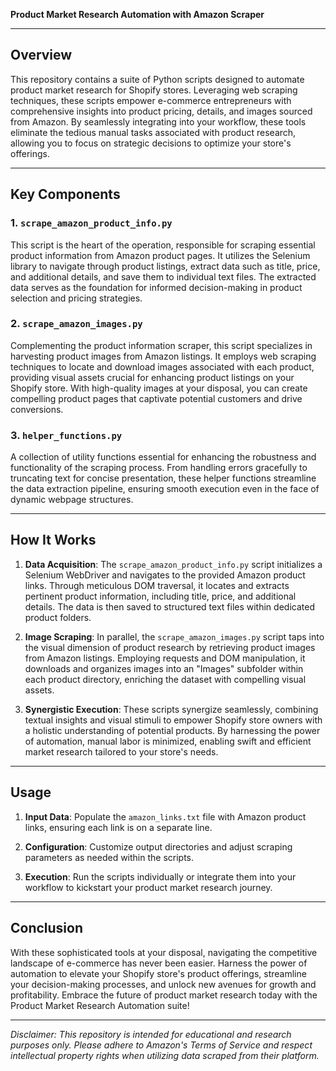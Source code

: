 **Product Market Research Automation with Amazon Scraper**

---

## Overview

This repository contains a suite of Python scripts designed to automate product market research for Shopify stores. Leveraging web scraping techniques, these scripts empower e-commerce entrepreneurs with comprehensive insights into product pricing, details, and images sourced from Amazon. By seamlessly integrating into your workflow, these tools eliminate the tedious manual tasks associated with product research, allowing you to focus on strategic decisions to optimize your store's offerings.

---

## Key Components

### 1. `scrape_amazon_product_info.py`

This script is the heart of the operation, responsible for scraping essential product information from Amazon product pages. It utilizes the Selenium library to navigate through product listings, extract data such as title, price, and additional details, and save them to individual text files. The extracted data serves as the foundation for informed decision-making in product selection and pricing strategies.

### 2. `scrape_amazon_images.py`

Complementing the product information scraper, this script specializes in harvesting product images from Amazon listings. It employs web scraping techniques to locate and download images associated with each product, providing visual assets crucial for enhancing product listings on your Shopify store. With high-quality images at your disposal, you can create compelling product pages that captivate potential customers and drive conversions.

### 3. `helper_functions.py`

A collection of utility functions essential for enhancing the robustness and functionality of the scraping process. From handling errors gracefully to truncating text for concise presentation, these helper functions streamline the data extraction pipeline, ensuring smooth execution even in the face of dynamic webpage structures.

---

## How It Works

1. **Data Acquisition**: The `scrape_amazon_product_info.py` script initializes a Selenium WebDriver and navigates to the provided Amazon product links. Through meticulous DOM traversal, it locates and extracts pertinent product information, including title, price, and additional details. The data is then saved to structured text files within dedicated product folders.

2. **Image Scraping**: In parallel, the `scrape_amazon_images.py` script taps into the visual dimension of product research by retrieving product images from Amazon listings. Employing requests and DOM manipulation, it downloads and organizes images into an "Images" subfolder within each product directory, enriching the dataset with compelling visual assets.

3. **Synergistic Execution**: These scripts synergize seamlessly, combining textual insights and visual stimuli to empower Shopify store owners with a holistic understanding of potential products. By harnessing the power of automation, manual labor is minimized, enabling swift and efficient market research tailored to your store's needs.

---

## Usage

1. **Input Data**: Populate the `amazon_links.txt` file with Amazon product links, ensuring each link is on a separate line.

2. **Configuration**: Customize output directories and adjust scraping parameters as needed within the scripts.

3. **Execution**: Run the scripts individually or integrate them into your workflow to kickstart your product market research journey.

---

## Conclusion

With these sophisticated tools at your disposal, navigating the competitive landscape of e-commerce has never been easier. Harness the power of automation to elevate your Shopify store's product offerings, streamline your decision-making processes, and unlock new avenues for growth and profitability. Embrace the future of product market research today with the Product Market Research Automation suite!

---

*Disclaimer: This repository is intended for educational and research purposes only. Please adhere to Amazon's Terms of Service and respect intellectual property rights when utilizing data scraped from their platform.*
